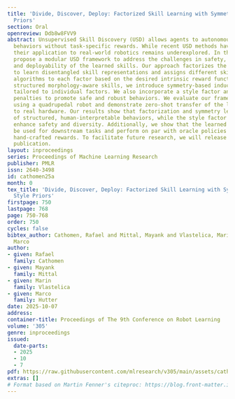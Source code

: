 ```yaml
---
title: 'Divide, Discover, Deploy: Factorized Skill Learning with Symmetry and Style
  Priors'
section: Oral
openreview: Ddb8w8FVV9
abstract: Unsupervised Skill Discovery (USD) allows agents to autonomously learn diverse
  behaviors without task-specific rewards. While recent USD methods have shown promise,
  their application to real-world robotics remains underexplored. In this paper, we
  propose a modular USD framework to address the challenges in safety, interpretability,
  and deployability of the learned skills. Our approach factorizes the state space
  to learn disentangled skill representations and assigns different skill discovery
  algorithms to each factor based on the desired intrinsic reward function. To encourage
  structured morphology-aware skills, we introduce symmetry-based inductive biases
  tailored to individual factors. We also incorporate a style factor and regularization
  penalties to promote safe and robust behaviors. We evaluate our framework in simulation
  using a quadrupedal robot and demonstrate zero-shot transfer of the learned skills
  to real hardware. Our results show that factorization and symmetry lead to the discovery
  of structured, human-interpretable behaviors, while the style factor and penalties
  enhance safety and diversity. Additionally, we show that the learned skills can
  be used for downstream tasks and perform on par with oracle policies trained with
  hand-crafted rewards. To facilitate future research, we will release our code upon
  publication.
layout: inproceedings
series: Proceedings of Machine Learning Research
publisher: PMLR
issn: 2640-3498
id: cathomen25a
month: 0
tex_title: 'Divide, Discover, Deploy: Factorized Skill Learning with Symmetry and
  Style Priors'
firstpage: 750
lastpage: 768
page: 750-768
order: 750
cycles: false
bibtex_author: Cathomen, Rafael and Mittal, Mayank and Vlastelica, Marin and Hutter,
  Marco
author:
- given: Rafael
  family: Cathomen
- given: Mayank
  family: Mittal
- given: Marin
  family: Vlastelica
- given: Marco
  family: Hutter
date: 2025-10-07
address:
container-title: Proceedings of The 9th Conference on Robot Learning
volume: '305'
genre: inproceedings
issued:
  date-parts:
  - 2025
  - 10
  - 7
pdf: https://raw.githubusercontent.com/mlresearch/v305/main/assets/cathomen25a/cathomen25a.pdf
extras: []
# Format based on Martin Fenner's citeproc: https://blog.front-matter.io/posts/citeproc-yaml-for-bibliographies/
---
```

